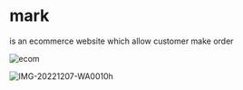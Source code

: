 # mark
<p> is an ecommerce website which allow customer make order</p>

![ecom](https://user-images.githubusercontent.com/45679945/211235754-6028c63e-fa41-4f31-8ce7-3d04e633bbdd.png)

![IMG-20221207-WA0010h](https://user-images.githubusercontent.com/45679945/211235841-9f73dd7f-2538-4521-b0bc-b281ab0a96aa.jpg)
